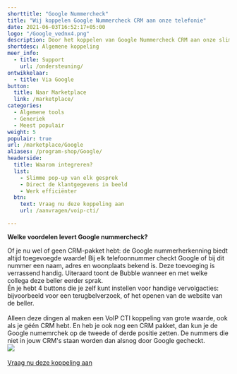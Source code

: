 ```yaml
---
shorttitle: "Google Nummercheck"
title: "Wij koppelen Google Nummercheck CRM aan onze telefonie"
date: 2021-06-03T16:52:17+05:00
logo: "/Google_vednx4.png"
description: Door het koppelen van Google Nummercheck CRM aan onze slimme telefonie werk je een stuk efficienter.
shortdesc: Algemene koppeling
meer_info:
  - title: Support
    url: /ondersteuning/
ontwikkelaar:
  - title: Via Google
button:
  title: Naar Marketplace
  link: /marketplace/
categories:
  - Algemene tools
  - Generiek
  - Meest populair
weight: 5
populair: true
url: /marketplace/Google
aliases: /program-shop/Google/
headerside:
  title: Waarom integreren?
  list:
    - Slimme pop-up van elk gesprek
    - Direct de klantgegevens in beeld
    - Werk efficiënter
  btn:
    text: Vraag nu deze koppeling aan
    url: /aanvragen/voip-cti/

---
```


**Welke voordelen levert Google nummercheck?**

Of je nu wel of geen CRM-pakket hebt: de Google nummerherkenning biedt altijd toegevoegde waarde! Bij elk telefoonnummer checkt Google of bij dit nummer een naam, adres en woonplaats bekend is. Deze toevoeging is verrassend handig. Uiteraard toont de Bubble wanneer en met welke collega deze beller eerder sprak.<br>Én je hebt 4 buttons die je zelf kunt instellen voor handige vervolgacties: bijvoorbeeld voor een terugbelverzoek, of het openen van de website van de beller.<br><br>Alleen deze dingen al maken een VoIP CTI koppeling van grote waarde, ook als je géén CRM hebt. En heb je ook nog een CRM pakket, dan kun je de Google numemrchek op de tweede of derde positie zetten. De nummers die niet in jouw CRM's staan worden dan alsnog door Google gecheckt.
<br>
<img src="https://res.cloudinary.com/callvoip/image/upload/v1627552603/googleCRM.png_oimfwd.jpg">
<br><br><a href="/aanvragen/voip-cti/" class="button">Vraag nu deze koppeling aan</a>
